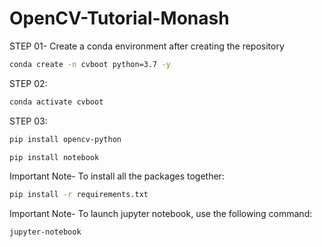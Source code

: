 # OpenCV-Tutorial-Monash

STEP 01- Create a conda environment after creating the repository

```bash
conda create -n cvboot python=3.7 -y
```

STEP 02:

```bash
conda activate cvboot
```

STEP 03:

```bash
pip install opencv-python
```

```bash
pip install notebook
```

Important Note- To install all the packages together:
```bash
pip install -r requirements.txt
```

Important Note- To launch jupyter notebook, use the following command:
```bash
jupyter-notebook
```
